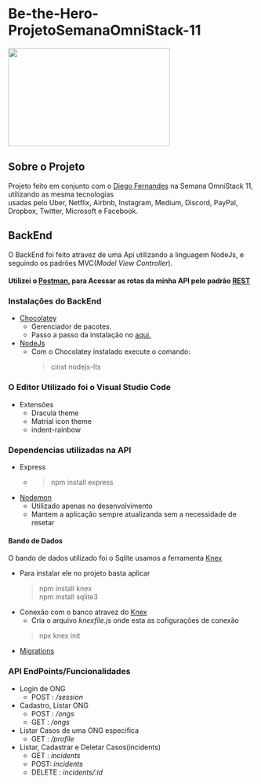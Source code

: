 # Be-the-Hero-ProjetoSemanaOmniStack-11

<img src="https://user-images.githubusercontent.com/54954718/77695213-2da24280-6f8a-11ea-9661-735e5da2b0a0.png" width="330" height="200">

## Sobre o Projeto

Projeto feito em conjunto com o [Diego Fernandes](https://github.com/diego3g) na Semana OmniStack 11, utilizando as mesma tecnologias  
usadas pelo Uber, Netflix, Airbnb, Instagram, Medium, Discord, PayPal, Dropbox, Twitter, Microsoft e Facebook.

## BackEnd

O BackEnd foi feito atravez de uma Api utilizando a linguagem NodeJs, e seguindo os padrões MVC(*Model View Controller*).

#### Utilizei o [Postman](https://www.postman.com/), para Acessar as rotas da minha API pelo padrão [REST](https://docs.microsoft.com/pt-br/azure/architecture/best-practices/api-design)

### Instalações do BackEnd
+ [Chocolatey](chocolatey.org)
  + Gerenciador de pacotes.
  + Passo a passo da instalação no [aqui.](chocolatey.org/install)
+ [NodeJs](https://nodejs.org/)
  + Com o Chocolatey instalado execute o comando:
     > cinst nodejs-lts
  
### O Editor Utilizado foi o Visual Studio Code
+ Extensões
  + Dracula theme
  + Matrial icon theme
  + indent-rainbow
  


### Dependencias utilizadas na API
+ Express
  + > npm install express
+ [Nodemon](https://github.com/israaoliver/Be-the-Hero-ProjetoSemanaOmniStack-11/blob/master/Material%20de%20Apoio/back-nodemon.txt) 
  + Utilizado apenas no desenvolvimento
  + Mantem a aplicação sempre atualizanda sem a necessidade de resetar

#### Bando de Dados 
O bando de dados utilizado foi o Sqlite usamos a ferramenta [Knex](http://knexjs.org/) 
+ Para instalar ele no projeto basta aplicar 
  > npm install knex  
  > npm install sqlite3
+ Conexão com o banco atravez do [Knex](http://knexjs.org/) 
  + Cria o arquivo *knexfile.js* onde esta as cofigurações de conexão
  > npx knex init
+ [Migrations](https://github.com/israaoliver/Be-the-Hero-ProjetoSemanaOmniStack-11/blob/master/Material%20de%20Apoio/Migrations.txt)

### API EndPoints/Funcionalidades
+ Login de ONG
  + POST : */session*
+ Cadastro, Listar ONG
  + POST : */ongs*
  + GET :  */ongs*
+ Listar Casos de uma ONG especifica
  + GET : */profile*
+ Listar, Cadastrar e Deletar Casos(incidents)
  + GET : *incidents*
  + POST: *incidents*
  + DELETE : *incidents/:id*





  




